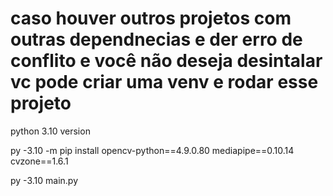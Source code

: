 # caso houver outros projetos com outras dependnecias e der erro de conflito e você não deseja desintalar vc pode criar uma venv e rodar esse projeto

python 3.10 version

py -3.10 -m pip install opencv-python==4.9.0.80 mediapipe==0.10.14 cvzone==1.6.1


py -3.10 main.py
